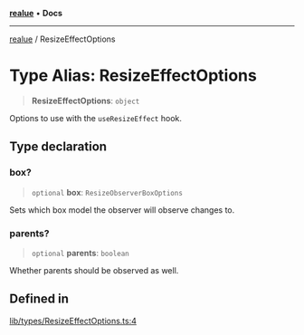 [**realue**](../README.md) • **Docs**

***

[realue](../README.md) / ResizeEffectOptions

# Type Alias: ResizeEffectOptions

> **ResizeEffectOptions**: `object`

Options to use with the `useResizeEffect` hook.

## Type declaration

### box?

> `optional` **box**: `ResizeObserverBoxOptions`

Sets which box model the observer will observe changes to.

### parents?

> `optional` **parents**: `boolean`

Whether parents should be observed as well.

## Defined in

[lib/types/ResizeEffectOptions.ts:4](https://github.com/nevoland/realue/blob/23357baeee67e2e83a0bceccc257348ca52e5775/lib/types/ResizeEffectOptions.ts#L4)

